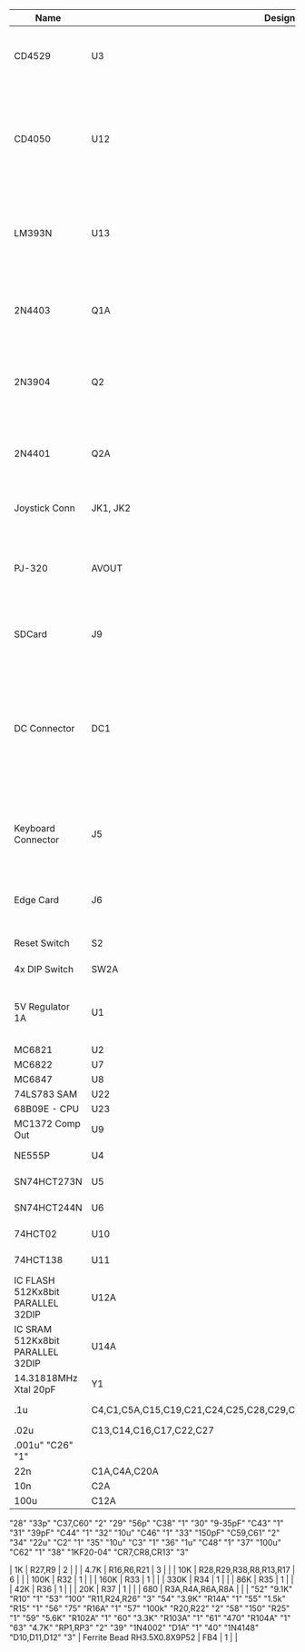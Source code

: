 |	Name | 	Designator | Description | Digikey |
| ----------- | ----- | ----------- | ------- |
| CD4529 | 	U3 | IC DUAL 4 SGL CHANNEL DATA 16DIP | CD4529BCN-ND |
| CD4050 | 	U12 | Buffer, Non-Inverting 6 Element 1 Bit per Element Push-Pull Output 16-PDIP| 296-2056-ND |
| LM393N | 	U13 | Comparator Differential CMOS, MOS, Open-Drain, TTL 8-PDIP | 296-1398-5-ND |
| 2N4403 | 	Q1A | BJT Transistor PNP 40V 600mA 200MHz 625mW | 2721-2N4403-ND |
| 2N3904 | 	Q2 | BJT Transistor NPN 40V 200mA 300MHz 625mW | 2N3904FS-ND |
| 2N4401 |  Q2A | BJT Transistor NPN 40V 600mA 250MHz 625mW | 2N4401-ND |
| Joystick Conn | JK1, JK2 | 5 Pin DIN Female PCB Mount | 2092-KCDX-5S-S2-ND |
| PJ-320 | AVOUT | uxcell 3.5 mm Audio Jack Connector PCB Mount Female Socket	| Amazon |
| SDCard | J9 | 8 Pos-microSD™ Surface Mount | 2408-PJS008U-0002TR-ND |
| DC Connector |	DC1 | Power Barrel Connector Jack 2.55mm ID (0.100"), 5.50mm OD (0.217") Through Hole, Right Angle | 2073-DCJ250-10-A-K1-K-ND |
| Keyboard Connector | J5 | 16 Pos FFC/FPC Connector, Vertical 1 Sided 0.100" | A144434-ND |
| Edge Card | J6 | 40 Po Female Conn Dual Edge 2.54mm | S9672-ND |
| Reset Switch | S2 | SPST-NO 6mmx6mm | 450-1804-ND | 
| 4x DIP Switch | SW2A | DIP Switch SPST 4 Pos| 2449-KG04E-ND |
| 5V Regulator 1A | U1 | DC DC Converter 5V,1.5A 6.5V-18V Input | 102-2171-ND (0 Stock) |
| MC6821 | U2 |	1 | eBay |
| MC6822 | U7 | 1 | eBay |
| MC6847 | U8 | 1 | eBay |
| 74LS783 SAM |	U22 |	1 | eBay |
| 68B09E - CPU | U23 | 1 | eBay |
| MC1372 Comp Out | U9 |	1 | eBay |
| NE555P | U4 | 1 | 296-21753-5-ND |
| SN74HCT273N | U5 | 1 | 296-1613-5-ND |
| SN74HCT244N | U6 | 1 | 296-2104-5-ND |
| 74HCT02 | U10 | 1 | 296-2082-5-ND |
| 74HCT138| U11 | 1 | 296-2091-5-ND |
| IC FLASH 512Kx8bit PARALLEL 32DIP | U12A | 1 | SST39SF040-70-4C-PHE-ND |
| IC SRAM 512Kx8bit PARALLEL 32DIP | U14A | 1 | 1450-1178-5-ND |
| 14.31818MHz Xtal 20pF |	Y1 | 1 | XC1757-ND |
| .1u |	C4,C1,C5A,C15,C19,C21,C24,C25,C28,C29,C30,C32,C33,C34,C36A,C45,C47,C50A,C58 |	x19 | BC1148CT-ND | 
| .02u | C13,C14,C16,C17,C22,C27 | x6 | |
| .001u"	"C26"	"1"
| 22n |	C1A,C4A,C20A | x3 |  | 
| 10n |	C2A | 1 | |
| 100u | C12A | 1 | |
"28"	"33p"	"C37,C60"	"2"
"29"	"56p"	"C38"	"1"
"30"	"9-35pF"	"C43"	"1"
"31"	"39pF"	"C44"	"1"
"32"	"10u"	"C46"	"1"
"33"	"150pF"	"C59,C61"	"2"
"34"	"22u"	"C2"	"1"
"35"	"10u"	"C3"	"1"
"36"	"1u"	"C48"	"1"
"37"	"100u"	"C62"	"1"
"38"	"1KF20-04"	"CR7,CR8,CR13"	"3"

| 1K |	R27,R9 | 	2 | | 
| 4.7K |	R16,R6,R21 | 	3 | |
| 10K |	R28,R29,R38,R8,R13,R17 | 6 | |
| 100K |	R32 |	1 | |
| 160K | R33 | 1 | |
| 330K | R34 | 1 | |
| 86K | R35 | 1 | |
| 42K | R36 | 1 | |
| 20K | R37 | 1 | |
| 680 | R3A,R4A,R6A,R8A | | |
"52"	"9.1K"	"R10"	"1"
"53"	"100"	"R11,R24,R26"	"3"
"54"	"3.9K"	"R14A"	"1"
"55"	"1.5k"	"R15"	"1"
"56"	"75"	"R16A"	"1"
"57"	"100k"	"R20,R22"	"2"
"58"	"150"	"R25"	"1"
"59"	"5.6K"	"R102A"	"1"
"60"	"3.3K"	"R103A"	"1"
"61"	"470"	"R104A"	"1"
"63"	"4.7K"	"RP1,RP3"	"2"
"39"	"1N4002"	"D1A"	"1"
"40"	"1N4148"	"D10,D11,D12"	"3"
| Ferrite Bead RH3.5X0.8X9P52 | FB4 | 1 | |
